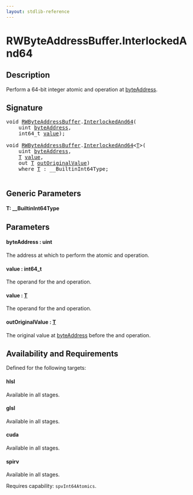 ```yaml
---
layout: stdlib-reference
---
```


# RWByteAddressBuffer\.InterlockedAnd64

## Description

Perform a 64-bit integer atomic and operation at <span class='code'><a href="interlockedand64-0b.html#decl-byteAddress" class="code_param">byteAddress</a></span>.



## Signature 

<pre>
<span class="code_keyword">void</span> <a href="index.html" class="code_type">RWByteAddressBuffer</a>.<a href="interlockedand64-0b.html">InterlockedAnd64</a>(
    <span class="code_keyword">uint</span> <a href="interlockedand64-0b.html#decl-byteAddress" class="code_param">byteAddress</a>,
    int64_t <a href="interlockedand64-0b.html#decl-value" class="code_param">value</a>);

<span class="code_keyword">void</span> <a href="index.html" class="code_type">RWByteAddressBuffer</a>.<a href="interlockedand64-0b.html">InterlockedAnd64</a>&lt;<a href="interlockedand64-0b.html#typeparam-T" class="code_type">T</a>&gt;(
    <span class="code_keyword">uint</span> <a href="interlockedand64-0b.html#decl-byteAddress" class="code_param">byteAddress</a>,
    <a href="interlockedand64-0b.html#typeparam-T" class="code_type">T</a> <a href="interlockedand64-0b.html#decl-value" class="code_param">value</a>,
    <span class="code_keyword">out</span> <a href="interlockedand64-0b.html#typeparam-T" class="code_type">T</a> <a href="interlockedand64-0b.html#decl-outOriginalValue" class="code_param">outOriginalValue</a>)
    <span class='code_keyword'>where</span> <a href="interlockedand64-0b.html#typeparam-T" class="code_type">T</a> : __BuiltinInt64Type;

</pre>

## Generic Parameters

####  <a id="typeparam-T"></a>T: \_\_BuiltinInt64Type

## Parameters

####  <a id="decl-byteAddress"></a>byteAddress  : uint
The address at which to perform the atomic and operation.

####  <a id="decl-value"></a>value  : int64\_t
The operand for the and operation.

####  <a id="decl-value"></a>value  : [T](interlockedand64-0b.html#typeparam-T)
The operand for the and operation.

####  <a id="decl-outOriginalValue"></a>outOriginalValue  : [T](interlockedand64-0b.html#typeparam-T)
The original value at <span class='code'><a href="interlockedand64-0b.html#decl-byteAddress" class="code_param">byteAddress</a></span> before the and operation.


## Availability and Requirements

Defined for the following targets:

#### hlsl
Available in all stages.

#### glsl
Available in all stages.

#### cuda
Available in all stages.

#### spirv
Available in all stages.

Requires capability: `spvInt64Atomics`.


